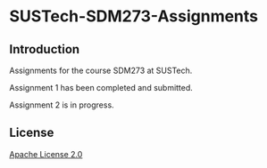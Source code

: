 # SUSTech-SDM273-Assignments

## Introduction
Assignments for the course SDM273 at SUSTech.

Assignment 1 has been completed and submitted.

Assignment 2 is in progress.

## License
[Apache License 2.0](LICENSE)